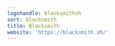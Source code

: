 ```yaml
---
logohandle: blacksmithsh
sort: blacksmith
title: Blacksmith
website: 'https://blacksmith.sh/'
---
```

